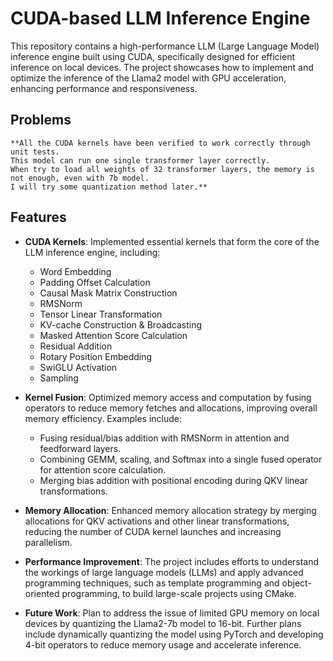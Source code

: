 # CUDA-based LLM Inference Engine

This repository contains a high-performance LLM (Large Language Model) inference engine built using CUDA, specifically designed for efficient inference on local devices. The project showcases how to implement and optimize the inference of the Llama2 model with GPU acceleration, enhancing performance and responsiveness.

## Problems
    **All the CUDA kernels have been verified to work correctly through unit tests.
    This model can run one single transformer layer correctly.
    When try to load all weights of 32 transformer layers, the memory is not enough, even with 7b model.
    I will try some quantization method later.**

## Features

- **CUDA Kernels**: Implemented essential kernels that form the core of the LLM inference engine, including:
  - Word Embedding
  - Padding Offset Calculation
  - Causal Mask Matrix Construction
  - RMSNorm
  - Tensor Linear Transformation
  - KV-cache Construction & Broadcasting
  - Masked Attention Score Calculation
  - Residual Addition
  - Rotary Position Embedding
  - SwiGLU Activation
  - Sampling

- **Kernel Fusion**: Optimized memory access and computation by fusing operators to reduce memory fetches and allocations, improving overall memory efficiency. Examples include:
  - Fusing residual/bias addition with RMSNorm in attention and feedforward layers.
  - Combining GEMM, scaling, and Softmax into a single fused operator for attention score calculation.
  - Merging bias addition with positional encoding during QKV linear transformations.

- **Memory Allocation**: Enhanced memory allocation strategy by merging allocations for QKV activations and other linear transformations, reducing the number of CUDA kernel launches and increasing parallelism.

- **Performance Improvement**: The project includes efforts to understand the workings of large language models (LLMs) and apply advanced programming techniques, such as template programming and object-oriented programming, to build large-scale projects using CMake.

- **Future Work**: Plan to address the issue of limited GPU memory on local devices by quantizing the Llama2-7b model to 16-bit. Further plans include dynamically quantizing the model using PyTorch and developing 4-bit operators to reduce memory usage and accelerate inference.
